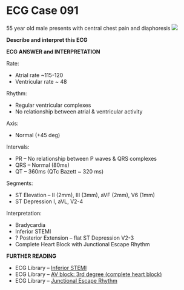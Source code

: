 # ECG Case 091


55 year old male presents with central chest pain and diaphoresis
![](https://litfl.com/wp-content/uploads/2018/08/ECG-Case-091-LITFL-Top-100-EKG.jpg)



**Describe and interpret this ECG** 

**ECG ANSWER and INTERPRETATION** 


Rate:


- Atrial rate ~115-120
- Ventricular rate ~ 48


Rhythm:


- Regular ventricular complexes
- No relationship between atrial & ventricular activity


Axis:


- Normal (+45 deg)


Intervals:


- PR – No relationship between P waves & QRS complexes
- QRS – Normal (80ms)
- QT – 360ms (QTc Bazett ~ 320 ms)


Segments:

- ST Elevation – II (2mm), III (3mm), aVF (2mm), V6 (1mm)
- ST Depression I, aVL, V2-4


Interpretation:

- Bradycardia
- Inferior STEMI
- ? Posterior Extension – flat ST Depression V2-3
- Complete Heart Block with Junctional Escape Rhythm

**FURTHER READING** 

- ECG Library – [Inferior STEMI](https://litfl.com/inferior-stemi-ecg-library/)
- ECG Library – [AV block: 3rd degree (complete heart block)](https://litfl.com/av-block-3rd-degree-complete-heart-block/)
- ECG Library – [Junctional Escape Rhythm](https://litfl.com/junctional-escape-rhythm-ecg-library/)

